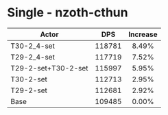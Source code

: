 # Single - nzoth-cthun
| Actor | DPS | Increase |
|---|:---:|:---:|
|T30-2_4-set|118781|8.49%|
|T29-2_4-set|117719|7.52%|
|T29-2-set+T30-2-set|115997|5.95%|
|T30-2-set|112713|2.95%|
|T29-2-set|112681|2.92%|
|Base|109485|0.00%|
